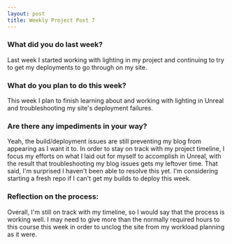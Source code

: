 ```yaml
---
layout: post
title: Weekly Project Post 7
---
```


### What did you do last week?

Last week I started working with lighting in my project and continuing to try to get my deployments to go through on my site. 

### What do you plan to do this week?

This week I plan to finish learning about and working with lighting in Unreal and troubleshooting my site's deployment failures. 

### Are there any impediments in your way?

Yeah, the build/deployment issues are still preventing my blog from appearing as I want it to. 
In order to stay on track with my project timeline, I focus my efforts on what I laid out for myself to accomplish in Unreal, with the result that troubleshooting my blog issues gets my leftover time. 
That said, I'm surprised I haven't been able to resolve this yet. I'm considering starting a fresh repo if I can't get my builds to deploy this week. 

### Reflection on the process:

Overall, I'm still on track with my timeline, so I would say that the process is working well. 
I may need to give more than the normally required hours to this course this week in order to unclog the site from my workload planning as it were.
